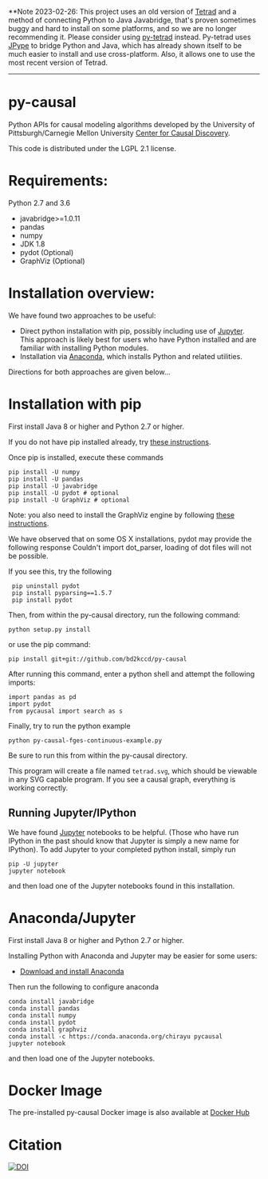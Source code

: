 **Note 2023-02-26: This project uses an old version of [Tetrad](https://github.com/cmu-phil/tetrad) and a method of connecting Python to Java Javabridge, that's proven sometimes buggy and hard to install on some platforms, and so we are no longer recommending it. Please consider using [py-tetrad](https://github.com/cmu-phil/py-tetrad) instead. Py-tetrad uses [JPype](https://jpype.readthedocs.io/en/latest/) to bridge Python and Java, which has already shown itself to be much easier to install and use cross-platform. Also, it allows one to use the most recent version of Tetrad.

-----------------------

py-causal
========
Python APIs for causal modeling algorithms developed by the University of Pittsburgh/Carnegie Mellon University [Center for Causal Discovery](http://www.ccd.pitt.edu). 


This code is distributed under the LGPL 2.1 license.

Requirements:
============

Python 2.7 and 3.6
* javabridge>=1.0.11
* pandas
* numpy 
* JDK 1.8
* pydot (Optional)
* GraphViz (Optional)

Installation overview:
======================
We have found two approaches to be useful:
* Direct python installation with pip, possibly including use of [Jupyter](http://jupyter.org/). This approach is likely best for users who have Python installed and are familiar with installing Python modules.
* Installation via [Anaconda](https://www.continuum.io/downloads), which  installs Python and related utilities.

Directions for both approaches are given below...

Installation with pip
=====================

First install Java 8 or higher and Python 2.7 or higher.

If you do not have pip installed already, try [these instructions](https://pip.pypa.io/en/stable/installing/).

Once pip is installed, execute these commands

    pip install -U numpy
    pip install -U pandas
    pip install -U javabridge
    pip install -U pydot # optional
    pip install -U GraphViz # optional

Note: you also need to install the GraphViz engine by following [these instructions](http://www.graphviz.org/download/).

We have observed that on some OS X installations, pydot may provide the following response
    Couldn't import dot_parser, loading of dot files will not be possible.

If you see this, try the following

     pip uninstall pydot
     pip install pyparsing==1.5.7
     pip install pydot


Then, from within the py-causal directory, run the following command:

    python setup.py install
    
or use the pip command:

    pip install git+git://github.com/bd2kccd/py-causal
    
After running this command, enter a python shell and attempt the following imports:
    
    import pandas as pd
    import pydot
    from pycausal import search as s

Finally, try to run the python example

    python py-causal-fges-continuous-example.py

Be sure to run this from within the py-causal directory.

This program will create a file named `tetrad.svg`, which should be viewable in any SVG capable program. If you see a causal graph, everything is working correctly.

Running Jupyter/IPython
-----------------------

We have found [Jupyter](http://jupyter.org/) notebooks to be helpful. (Those who have run IPython in the past should know that Jupyter is simply a new name for IPython). To add Jupyter to your completed python install, simply run

    pip -U jupyter
    jupyter notebook
 
 
 and then load one of the Jupyter notebooks found in this installation. 

Anaconda/Jupyter
================

First install Java 8 or higher and Python 2.7 or higher.

Installing Python with Anaconda and Jupyter may be easier for some users:

* [Download and install Anaconda](https://www.continuum.io/downloads) 

Then run the following to configure anaconda

    conda install javabridge
    conda install pandas  
    conda install numpy
    conda install pydot
    conda install graphviz 
    conda install -c https://conda.anaconda.org/chirayu pycausal 
    jupyter notebook

and then load one of the Jupyter notebooks.

Docker Image
============

The pre-installed py-causal Docker image is also available at [Docker Hub](https://hub.docker.com/r/chirayukong/py-causal-notebook/)

Citation
========

[![DOI](https://zenodo.org/badge/52296325.svg)](https://zenodo.org/badge/latestdoi/52296325)
